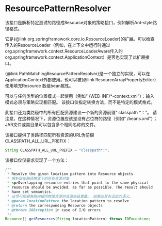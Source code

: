 # ResourcePatternResolver

该接口是解析特定测试的路径成Resource对象的策略接口，例如解析Ant-style路径格式。

它是{@link org.springframework.core.io.ResourceLoader}的扩展。可以检查传入的ResourceLoader（例如，在上下文中运行时通过org.springframework.context.ResourceLoaderAware传入的org.springframework.context.ApplicationContext）是否也实现了此扩展接口。

{@link PathMatchingResourcePatternResolver}是一个独立的实现，可以在ApplicationContext外部使用。也可以被{@link ResourceArrayPropertyEditor}使用填充Resource 数组bean属性。

可以与任何类型的位置模式一起使用（例如“ /WEB-INF/*-context.xml”）：输入模式必须与策略实现相匹配。 该接口仅指定转换方法，而不是特定的模式格式。

此接口还为类路径中的所有匹配资源建议一个新的资源前缀“ classpath *：”。 请注意，在这种情况下，资源位置应该是没有占位符的路径（例如“ /beans.xml”）； JAR文件或类目录可以包含多个相同名称的文件。

该接口提供了类路径匹配所有资源的URL伪前缀CLASSPATH_ALL_URL_PREFIX：

```java
String CLASSPATH_ALL_URL_PREFIX = "classpath*:";
```

该接口仅仅要求实现了一个方法：

```java
/**
 * Resolve the given location pattern into Resource objects.
 * 解析给定路径模式下的所有资源对象
 * <p>Overlapping resource entries that point to the same physical
 * resource should be avoided, as far as possible. The result should
 * have set semantics.
 * 应尽可能避免指向相同物理资源的资源条目重叠。 结果应具有设定的语义。
 * @param locationPattern the location pattern to resolve
 * @return the corresponding Resource objects
 * @throws IOException in case of I/O errors
 */
Resource[] getResources(String locationPattern) throws IOException;
```

